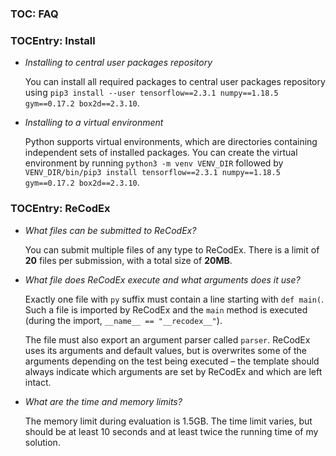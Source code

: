 ### TOC: FAQ

### TOCEntry: Install

- _Installing to central user packages repository_

  You can install all required packages to central user packages repository using
 `pip3 install --user tensorflow==2.3.1 numpy==1.18.5 gym==0.17.2 box2d==2.3.10`.

- _Installing to a virtual environment_

  Python supports virtual environments, which are directories containing
  independent sets of installed packages. You can create the virtual environment
  by running `python3 -m venv VENV_DIR` followed by
  `VENV_DIR/bin/pip3 install tensorflow==2.3.1 numpy==1.18.5 gym==0.17.2 box2d==2.3.10`.

### TOCEntry: ReCodEx

- _What files can be submitted to ReCodEx?_

  You can submit multiple files of any type to ReCodEx. There is a limit of
  **20** files per submission, with a total size of **20MB**.

- _What file does ReCodEx execute and what arguments does it use?_

  Exactly one file with `py` suffix must contain a line starting with `def main(`.
  Such a file is imported by ReCodEx and the `main` method is executed
  (during the import, `__name__ == "__recodex__"`).

  The file must also export an argument parser called `parser`. ReCodEx uses its
  arguments and default values, but is overwrites some of the arguments
  depending on the test being executed – the template should always indicate which
  arguments are set by ReCodEx and which are left intact.

- _What are the time and memory limits?_

  The memory limit during evaluation is 1.5GB. The time limit varies, but should
  be at least 10 seconds and at least twice the running time of my solution.
